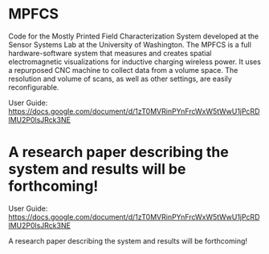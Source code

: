 # MPFCS

Code for the Mostly Printed Field Characterization System developed at the Sensor Systems Lab at the University of Washington. The MPFCS is a full hardware-software system that measures and creates spatial electromagnetic visualizations for inductive charging wireless power. It uses a repurposed CNC machine to collect data from a volume space. The resolution and volume of scans, as well as other settings, are easily reconfigurable.

User Guide: https://docs.google.com/document/d/1zT0MVRinPYnFrcWxW5tWwU1jPcRDlMU2P0lsJRck3NE

A research paper describing the system and results will be forthcoming!
=======
User Guide:
https://docs.google.com/document/d/1zT0MVRinPYnFrcWxW5tWwU1jPcRDlMU2P0lsJRck3NE

A research paper describing the system and results will be forthcoming!

